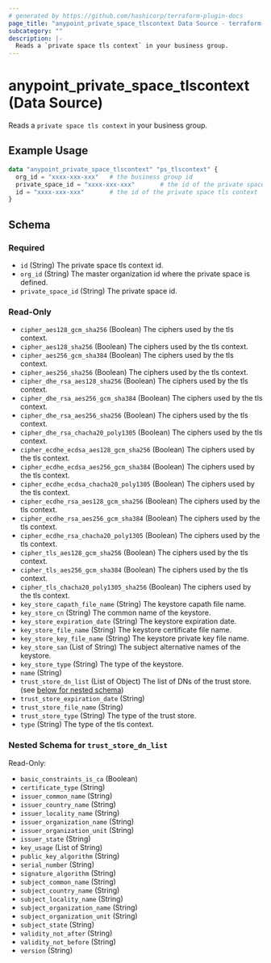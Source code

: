 ```yaml
---
# generated by https://github.com/hashicorp/terraform-plugin-docs
page_title: "anypoint_private_space_tlscontext Data Source - terraform-provider-anypoint"
subcategory: ""
description: |-
  Reads a `private space tls context` in your business group.
---
```


# anypoint_private_space_tlscontext (Data Source)

Reads a `private space tls context` in your business group.

## Example Usage

```terraform
data "anypoint_private_space_tlscontext" "ps_tlscontext" {
  org_id = "xxxx-xxx-xxx"   # the business group id
  private_space_id = "xxxx-xxx-xxx"       # the id of the private space
  id = "xxxx-xxx-xxx"       # the id of the private space tls context
}
```

<!-- schema generated by tfplugindocs -->
## Schema

### Required

- `id` (String) The private space tls context id.
- `org_id` (String) The master organization id where the private space is defined.
- `private_space_id` (String) The private space id.

### Read-Only

- `cipher_aes128_gcm_sha256` (Boolean) The ciphers used by the tls context.
- `cipher_aes128_sha256` (Boolean) The ciphers used by the tls context.
- `cipher_aes256_gcm_sha384` (Boolean) The ciphers used by the tls context.
- `cipher_aes256_sha256` (Boolean) The ciphers used by the tls context.
- `cipher_dhe_rsa_aes128_sha256` (Boolean) The ciphers used by the tls context.
- `cipher_dhe_rsa_aes256_gcm_sha384` (Boolean) The ciphers used by the tls context.
- `cipher_dhe_rsa_aes256_sha256` (Boolean) The ciphers used by the tls context.
- `cipher_dhe_rsa_chacha20_poly1305` (Boolean) The ciphers used by the tls context.
- `cipher_ecdhe_ecdsa_aes128_gcm_sha256` (Boolean) The ciphers used by the tls context.
- `cipher_ecdhe_ecdsa_aes256_gcm_sha384` (Boolean) The ciphers used by the tls context.
- `cipher_ecdhe_ecdsa_chacha20_poly1305` (Boolean) The ciphers used by the tls context.
- `cipher_ecdhe_rsa_aes128_gcm_sha256` (Boolean) The ciphers used by the tls context.
- `cipher_ecdhe_rsa_aes256_gcm_sha384` (Boolean) The ciphers used by the tls context.
- `cipher_ecdhe_rsa_chacha20_poly1305` (Boolean) The ciphers used by the tls context.
- `cipher_tls_aes128_gcm_sha256` (Boolean) The ciphers used by the tls context.
- `cipher_tls_aes256_gcm_sha384` (Boolean) The ciphers used by the tls context.
- `cipher_tls_chacha20_poly1305_sha256` (Boolean) The ciphers used by the tls context.
- `key_store_capath_file_name` (String) The keystore capath file name.
- `key_store_cn` (String) The common name of the keystore.
- `key_store_expiration_date` (String) The keystore expiration date.
- `key_store_file_name` (String) The keystore certificate file name.
- `key_store_key_file_name` (String) The keystore private key file name.
- `key_store_san` (List of String) The subject alternative names of the keystore.
- `key_store_type` (String) The type of the keystore.
- `name` (String)
- `trust_store_dn_list` (List of Object) The list of DNs of the trust store. (see [below for nested schema](#nestedatt--trust_store_dn_list))
- `trust_store_expiration_date` (String)
- `trust_store_file_name` (String)
- `trust_store_type` (String) The type of the trust store.
- `type` (String) The type of the tls context.

<a id="nestedatt--trust_store_dn_list"></a>
### Nested Schema for `trust_store_dn_list`

Read-Only:

- `basic_constraints_is_ca` (Boolean)
- `certificate_type` (String)
- `issuer_common_name` (String)
- `issuer_country_name` (String)
- `issuer_locality_name` (String)
- `issuer_organization_name` (String)
- `issuer_organization_unit` (String)
- `issuer_state` (String)
- `key_usage` (List of String)
- `public_key_algorithm` (String)
- `serial_number` (String)
- `signature_algorithm` (String)
- `subject_common_name` (String)
- `subject_country_name` (String)
- `subject_locality_name` (String)
- `subject_organization_name` (String)
- `subject_organization_unit` (String)
- `subject_state` (String)
- `validity_not_after` (String)
- `validity_not_before` (String)
- `version` (String)


